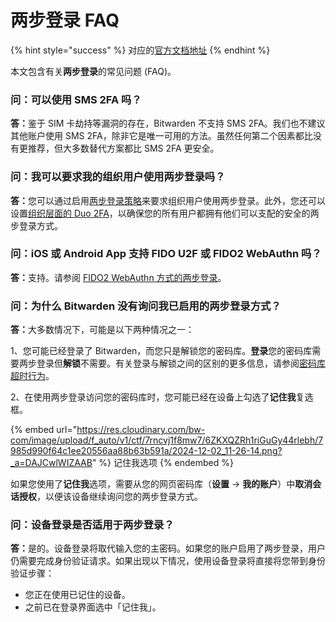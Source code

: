 # 两步登录 FAQ

{% hint style="success" %}
对应的[官方文档地址](https://bitwarden.com/help/article/twostep-faqs/)
{% endhint %}

本文包含有关**两步登录**的常见问题 (FAQ)。

### 问：可以使用 SMS 2FA 吗？ <a href="#q-can-i-use-sms-2-fa" id="q-can-i-use-sms-2-fa"></a>

**答：**&#x9274;于 SIM 卡劫持等漏洞的存在，Bitwarden 不支持 SMS 2FA。我们也不建议其他账户使用 SMS 2FA，除非它是唯一可用的方法。虽然任何第二个因素都比没有更推荐，但大多数替代方案都比 SMS 2FA 更安全。

### 问：我可以要求我的组织用户使用两步登录吗？ <a href="#q-can-i-require-my-organizations-users-to-use-two-step-login" id="q-can-i-require-my-organizations-users-to-use-two-step-login"></a>

**答：**&#x60A8;可以通过启用[两步登录策略](../../admin-console/manage-shared-items/enterprise-policies.md#two-step-login)来要求组织用户使用两步登录。此外，您还可以设置[组织层面的 Duo 2FA](setup-guides/two-step-login-via-duo.md)，以确保您的所有用户都拥有他们可以支配的安全的两步登录方式。

### 问：iOS 或 Android App 支持 FIDO U2F 或 FIDO2 WebAuthn 吗？ <a href="#q-is-fido-u-2-f-or-fido-2-webauthn-supported-on-my-ios-or-android-app" id="q-is-fido-u-2-f-or-fido-2-webauthn-supported-on-my-ios-or-android-app"></a>

**答：**&#x652F;持。请参阅 [FIDO2 WebAuthn 方式的两步登录](setup-guides/two-step-login-via-fido.md)。

### 问：为什么 Bitwarden 没有询问我已启用的两步登录方式？ <a href="#q-why-is-bitwarden-not-asking-for-my-enabled-two-step-login-method" id="q-why-is-bitwarden-not-asking-for-my-enabled-two-step-login-method"></a>

**答：**&#x5927;多数情况下，可能是以下两种情况之一：

1、您可能已经登录了 Bitwarden，而您只是解锁您的密码库。**登录**您的密码库需要两步登录但**解锁**不需要。有关登录与解锁之间的区别的更多信息，请参阅[密码库超时行为](../log-in-and-unlock/vault-timeout-options.md#vault-timeout-action)。

2、在使用两步登录访问您的密码库时，您可能已经在设备上勾选了**记住我**复选框。

{% embed url="https://res.cloudinary.com/bw-com/image/upload/f_auto/v1/ctf/7rncvj1f8mw7/6ZKXQZRh1riGuGy44rlebh/7985d990f64c1ee20556aa88b63b591a/2024-12-02_11-26-14.png?_a=DAJCwlWIZAAB" %}
记住我选项
{% endembed %}

如果您使用了**记住我**选项，需要从您的网页密码库（**设置** → **我的账户**）中**取消会话授权**，以便该设备继续询问您的两步登录方式。

### 问：设备登录是否适用于两步登录？ <a href="#q-does-log-in-with-device-work-with-two-step-login" id="q-does-log-in-with-device-work-with-two-step-login"></a>

**答：**&#x662F;的。设备登录将取代输入您的主密码。如果您的账户启用了两步登录，用户仍需要完成身份验证请求。如果出现以下情况，使用设备登录将直接将您带到身份验证步骤：

* 您正在使用已记住的设备。
* 之前已在登录界面选中「记住我」。
